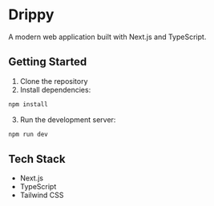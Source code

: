 # Drippy

A modern web application built with Next.js and TypeScript.

## Getting Started

1. Clone the repository
2. Install dependencies:
```bash
npm install
```
3. Run the development server:
```bash
npm run dev
```

## Tech Stack

- Next.js
- TypeScript
- Tailwind CSS